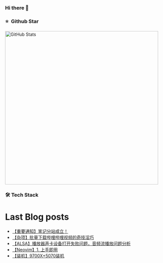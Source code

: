 ### Hi there 👋

<!--
**doraemon-hub-art/doraemon-hub-art** is a ✨ _special_ ✨ repository because its `README.md` (this file) appears on your GitHub profile.

Here are some ideas to get you started:

- 🔭 I’m currently working on ...

- 🌱 I’m currently learning ...

- 👯 I’m looking to collaborate on ...

- 🤔 I’m looking for help with ...

- 💬 Ask me about ...

- 📫 How to reach me: ...

- 😄 Pronouns: ...

- ⚡ Fun fact: ...
  -->



### ⭐️ &nbsp;Github Star

<img width="500px"  alt="GitHub Stats" src="https://github-readme-stats.vercel.app/api?username=doraemon-hub-art&count_private=true&show_icons=true"/>

### **🛠** **Tech Stack**


# Last Blog posts
<!-- BLOG-POST-LIST:START -->
- [【重要通知】笔记分站成立！](/archives/9Cff4jdH)
- [【杂项】批量下载哔哩哔哩视频的奇技淫巧](/archives/ly9wmxWL)
- [【ALSA】播放器声卡设备打开失败问题，音频流播放问题分析](/archives/gstreamer-bo-fang-qi-sheng-qia-she-bei-bang-ding-wen-ti-yin-pin-liu-bo-fang-wen-ti-fen-xi)
- [【Neovim】1. 上手即用](/archives/Raeaz1J4)
- [【装机】9700X+5070装机](/archives/9700X-5070-zhuang-ji)
<!-- BLOG-POST-LIST:END -->



